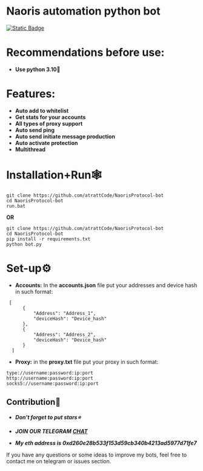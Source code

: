 # Naoris automation python bot

[![Static Badge](https://img.shields.io/badge/Telegram-Channel-Link?style=for-the-badge&logo=Telegram&logoColor=white&logoSize=auto&color=blue)](https://t.me/+pB6j65Kv7cdjZmU0)

# Recommendations before use:
- **Use python 3.10🐍**

# Features:
- **Auto add to whitelist**
- **Get stats for your accounts**
- **All types of proxy support**
- **Auto send ping**
- **Auto send initiate message production**
- **Auto activate protection**
- **Multithread**

# Installation+Run🕸
```shell
git clone https://github.com/atrattCode/NaorisProtocol-bot
cd NaorisProtocol-bot
run.bat
```

**OR**

```shell
git clone https://github.com/atrattCode/NaorisProtocol-bot
cd NaorisProtocol-bot
pip install -r requirements.txt
python bot.py
```

# Set-up⚙
- **Accounts:** In the **accounts.json** file put your addresses and device hash in such format:
```shell
 [
      {
          "Address": "Address_1",
          "deviceHash": "Device_hash"
      },
      {
          "Address": "Address_2",
          "deviceHash": "Device_hash"
      }
  ]
```
- **Proxy:** in the **proxy.txt** file put your proxy in such format:
```shell
type://username:password:ip:port
http://username:password:ip:port
socks5://username:password:ip:port
```
  
## Contribution🌟

- ***Don't forget to put stars⭐***

- ***JOIN OUR TELEGRAM [CHAT](https://t.me/+9j5RcKMfT5s4M2Q0)***

- ***My eth address is 0xd260e28b533f153d59cb340b4213ad5977d71fe7***

If you have any questions or some ideas to improve my bots, feel free to contact me on telegram or issues section.

